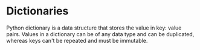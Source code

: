 # Dictionaries
Python dictionary is a data structure that stores the value in key: value pairs. Values in a dictionary can be of any data type and can be duplicated, whereas keys can't be repeated and must be immutable.

